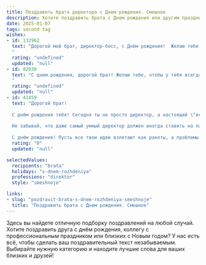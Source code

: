 ```yaml
---
title: Поздравить брата директора c Днем рождения. Смешное
description: Хотите поздравить брата c Днем рождения или другим праздником? Наш ИИ создаст незабываемое поздравление, а вы обязательно выделитесь среди других.  
date: 2025-01-07
tags: second tag
wishes:
- id: 132962
  text: "Дорогой мой брат, директор-босс, с Днём рождения!  Желаю тебе таких оборотов, что бы конкуренты завидовали, таких прибылей, что бы хватало на все твои безумные идеи (а их, я знаю, немало!), и такого отдыха, чтобы ты забыл, что такое Excel и отчеты!  Пусть твой год будет полон успехов, а жизнь — веселья!  Короче,  будь здоров, богат и  немного поумнее (шутка, люблю тебя!).
  "
  rating: "undefined"
  updated: "null"
- id: 82030
  text: "С днем рождения, дорогой брат! Желаю тебе, чтобы у тебя всегда были подчиненные, которые слушают, как твои любимые песни, и проекты, которые реализуются легко, как ты в детстве ехал с горки на  санки! 😉  Пусть твоя директорская жизнь будет полна смеха, успехов и, конечно же, бонусов! 🎉
  "
  rating: "undefined"
  updated: "null"
- id: 41459
  text: "Дорогой брат!
  
  С днём рождения тебя! Сегодня ты не просто директор, а настоящий \"исполнительный гений\"! Желаю тебе, чтобы каждое утро начиналось с кофе, а каждый план заканчивался успехом (хотя бы раз в месяц!). Пусть в твоём офисе больше будет смеха, чем отчетов, а коллеги пусть завидуют не зарплате, а твоей харизме!
  
  Не забывай, что даже самый умный директор должен иногда ставить на паузу и просто отдыхать. Поэтому добавь в свой график время для веселья! Помни, что главная задача — это не только управлять, но и уметь порадоваться жизни!
  
  С днём рождения! Пусть все твои идеи взлетают как ракеты, а проблемы растворяются, как утренний туман!"
  rating: "0"
  updated: "null"

selectedValues:
  recipients: "brata"
  holidays: "s-dnem-rozhdeniya"
  professions: "direktor"
  style: "smeshnoje"

links:
- slug: "pozdravit-brata-s-dnem-rozhdeniya-smeshnoje"
  title: "Поздравить брата c Днем рождения. Смешное"
---
```


Здесь вы найдете отличную подборку поздравлений на любой случай. 
Хотите поздравить друга с днём рождения, коллегу с профессиональным праздником или близких с Новым годом? У нас есть всё, чтобы сделать ваш поздравительный текст незабываемым. Выбирайте нужную категорию и находите лучшие слова для ваших близких и друзей!
